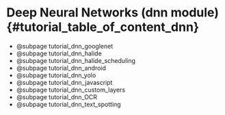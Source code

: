 Deep Neural Networks (dnn module) {#tutorial_table_of_content_dnn}
=====================================

-   @subpage tutorial_dnn_googlenet
-   @subpage tutorial_dnn_halide
-   @subpage tutorial_dnn_halide_scheduling
-   @subpage tutorial_dnn_android
-   @subpage tutorial_dnn_yolo
-   @subpage tutorial_dnn_javascript
-   @subpage tutorial_dnn_custom_layers
-   @subpage tutorial_dnn_OCR
-   @subpage tutorial_dnn_text_spotting
